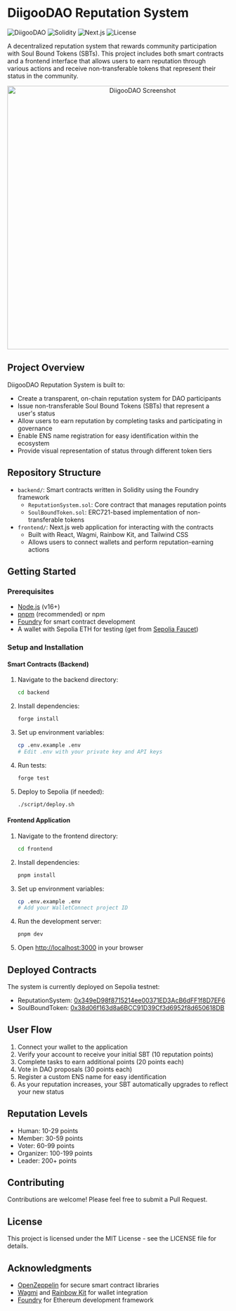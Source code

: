 # DiigooDAO Reputation System

![DiigooDAO](https://img.shields.io/badge/DiigooDAO-Reputation_System-blue)
![Solidity](https://img.shields.io/badge/Solidity-0.8.0-363636)
![Next.js](https://img.shields.io/badge/Next.js-14-black)
![License](https://img.shields.io/badge/License-MIT-green)

A decentralized reputation system that rewards community participation with Soul Bound Tokens (SBTs). This project includes both smart contracts and a frontend interface that allows users to earn reputation through various actions and receive non-transferable tokens that represent their status in the community.

<p align="center">
  <img src="https://github.com/user-attachments/assets/38502cc6-bc41-4a44-8676-489296f7d9db" alt="DiigooDAO Screenshot" width="600">
</p>

## Project Overview

DiigooDAO Reputation System is built to:

- Create a transparent, on-chain reputation system for DAO participants
- Issue non-transferable Soul Bound Tokens (SBTs) that represent a user's status
- Allow users to earn reputation by completing tasks and participating in governance
- Enable ENS name registration for easy identification within the ecosystem
- Provide visual representation of status through different token tiers

## Repository Structure

- `backend/`: Smart contracts written in Solidity using the Foundry framework
  - `ReputationSystem.sol`: Core contract that manages reputation points
  - `SoulBoundToken.sol`: ERC721-based implementation of non-transferable tokens
- `frontend/`: Next.js web application for interacting with the contracts
  - Built with React, Wagmi, Rainbow Kit, and Tailwind CSS
  - Allows users to connect wallets and perform reputation-earning actions

## Getting Started

### Prerequisites

- [Node.js](https://nodejs.org/en/) (v16+)
- [pnpm](https://pnpm.io/installation) (recommended) or npm
- [Foundry](https://getfoundry.sh/) for smart contract development
- A wallet with Sepolia ETH for testing (get from [Sepolia Faucet](https://sepoliafaucet.com/))

### Setup and Installation

#### Smart Contracts (Backend)

1. Navigate to the backend directory:

   ```bash
   cd backend
   ```

2. Install dependencies:

   ```bash
   forge install
   ```

3. Set up environment variables:

   ```bash
   cp .env.example .env
   # Edit .env with your private key and API keys
   ```

4. Run tests:

   ```bash
   forge test
   ```

5. Deploy to Sepolia (if needed):
   ```bash
   ./script/deploy.sh
   ```

#### Frontend Application

1. Navigate to the frontend directory:

   ```bash
   cd frontend
   ```

2. Install dependencies:

   ```bash
   pnpm install
   ```

3. Set up environment variables:

   ```bash
   cp .env.example .env
   # Add your WalletConnect project ID
   ```

4. Run the development server:

   ```bash
   pnpm dev
   ```

5. Open [http://localhost:3000](http://localhost:3000) in your browser

## Deployed Contracts

The system is currently deployed on Sepolia testnet:

- ReputationSystem: [0x349eD98f8715214ee00371ED3AcB6dFF1f8D7EF6](https://sepolia.etherscan.io/address/0x349eD98f8715214ee00371ED3AcB6dFF1f8D7EF6)
- SoulBoundToken: [0x38d06f163d8a6BCC91D39Cf3d6952f8d650618DB](https://sepolia.etherscan.io/address/0x38d06f163d8a6BCC91D39Cf3d6952f8d650618DB)

## User Flow

1. Connect your wallet to the application
2. Verify your account to receive your initial SBT (10 reputation points)
3. Complete tasks to earn additional points (20 points each)
4. Vote in DAO proposals (30 points each)
5. Register a custom ENS name for easy identification
6. As your reputation increases, your SBT automatically upgrades to reflect your new status

## Reputation Levels

- Human: 10-29 points
- Member: 30-59 points
- Voter: 60-99 points
- Organizer: 100-199 points
- Leader: 200+ points

## Contributing

Contributions are welcome! Please feel free to submit a Pull Request.

## License

This project is licensed under the MIT License - see the LICENSE file for details.

## Acknowledgments

- [OpenZeppelin](https://openzeppelin.com/) for secure smart contract libraries
- [Wagmi](https://wagmi.sh/) and [Rainbow Kit](https://www.rainbowkit.com/) for wallet integration
- [Foundry](https://getfoundry.sh/) for Ethereum development framework
